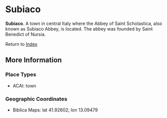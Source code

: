 # Subiaco
**Subiaco**. 
A town in central Italy where the Abbey of Saint Scholastica, also known as Subiaco Abbey, is located. The abbey was founded by Saint Benedict of Nursia. 








Return to [Index](00-Index.md)

## More Information

### Place Types

* ACAI: town



### Geographic Coordinates

* Biblica Maps: lat 41.92602; lon 13.09479





